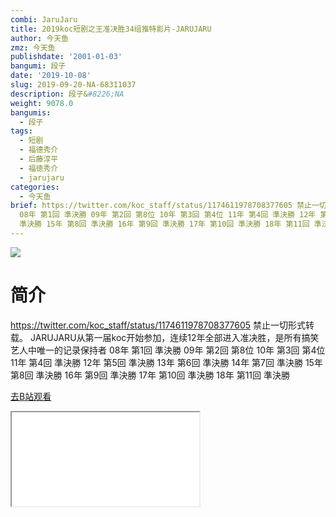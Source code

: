 ```yaml
---
combi: JaruJaru
title: 2019koc短剧之王准决胜34组推特影片-JARUJARU
author: 今天鱼
zmz: 今天鱼
publishdate: '2001-01-03'
bangumi: 段子
date: '2019-10-08'
slug: 2019-09-20-NA-68311037
description: 段子&#8226;NA
weight: 9078.0
bangumis:
  - 段子
tags:
  - 短剧
  - 福德秀介
  - 后藤淳平
  - 福徳秀介
  - jarujaru
categories:
  - 今天鱼
brief: https://twitter.com/koc_staff/status/1174611978708377605 禁止一切形式转载。 JARUJARU从第一届koc开始参加，连续12年全部进入准决胜，是所有搞笑艺人中唯一的记录保持者
  08年 第1回 準決勝 09年 第2回 第8位 10年 第3回 第4位 11年 第4回 準決勝 12年 第5回 準決勝 13年 第6回 準決勝 14年 第7回
  準決勝 15年 第8回 準決勝 16年 第9回 準決勝 17年 第10回 準決勝 18年 第11回 準決勝
---
```

![](https://i.imgur.com/qOf9jrD.jpg)
# 简介  
https://twitter.com/koc_staff/status/1174611978708377605
禁止一切形式转载。
JARUJARU从第一届koc开始参加，连续12年全部进入准决胜，是所有搞笑艺人中唯一的记录保持者
08年 第1回 準決勝
09年 第2回 第8位
10年 第3回 第4位
11年 第4回 準決勝
12年 第5回 準決勝
13年 第6回 準決勝
14年 第7回 準決勝
15年 第8回 準決勝
16年 第9回 準決勝
17年 第10回 準決勝
18年 第11回 準決勝  

[去B站观看](https://www.bilibili.com/video/av68311037/)
<div class ="resp-container"><iframe class="testiframe" src="//player.bilibili.com/player.html?aid=68311037"", scrolling="no", allowfullscreen="true" > </iframe></div> 
